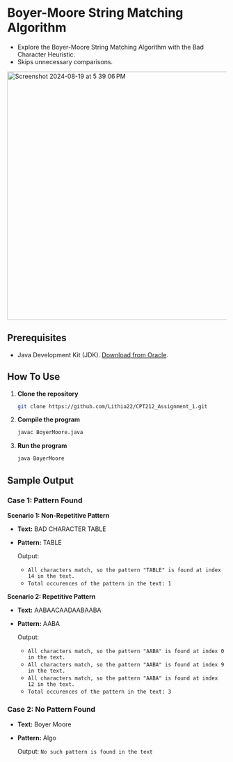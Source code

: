 # Boyer-Moore String Matching Algorithm

- Explore the Boyer-Moore String Matching Algorithm with the Bad Character Heuristic.
- Skips unnecessary comparisons.

<img width="569" alt="Screenshot 2024-08-19 at 5 39 06 PM" src="https://github.com/user-attachments/assets/e339324e-def8-4b78-a01c-15fa47a31d7a">

## Prerequisites

- Java Development Kit (JDK). [Download from Oracle](https://www.oracle.com/java/technologies/javase-downloads.html).

## How To Use

1. **Clone the repository**
   
   ```bash
   git clone https://github.com/Lithia22/CPT212_Assignment_1.git
   ```
   
2. **Compile the program**
   
    ```bash
   javac BoyerMoore.java
   ```
   
3. **Run the program**
 
   ```bash
   java BoyerMoore
   ```

## Sample Output

### Case 1: Pattern Found

**Scenario 1: Non-Repetitive Pattern**

- **Text:** BAD CHARACTER TABLE
- **Pattern:** TABLE

  Output:
  - `All characters match, so the pattern "TABLE" is found at index 14 in the text.`
  - `Total occurences of the pattern in the text: 1`

**Scenario 2: Repetitive Pattern**

- **Text:** AABAACAADAABAABA
- **Pattern:** AABA

  Output:
  - `All characters match, so the pattern "AABA" is found at index 0 in the text.`
  - `All characters match, so the pattern "AABA" is found at index 9 in the text.`
  - `All characters match, so the pattern "AABA" is found at index 12 in the text.`
  - `Total occurences of the pattern in the text: 3`

### Case 2: No Pattern Found

- **Text:** Boyer Moore
- **Pattern:** Algo

  Output: `No such pattern is found in the text`
